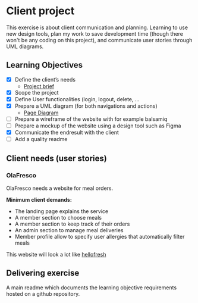 # Client project

This exercise is about client communication and planning. Learning to use new design tools, plan my work to save development time (though there won't be any coding on this project), and communicate user stories through UML diagrams.

## Learning Objectives

- [x] Define the client’s needs
  * [Project brief](https://www.canva.com/design/DAEnW5Zv9-E/Uhn8j7tLrGG_zhIDm485hg/watch?utm_content=DAEnW5Zv9-E&utm_campaign=designshare&utm_medium=link&utm_source=publishsharelink)
- [x] Scope the project
- [x] Define User functionalities (login, logout, delete, ...
- [x] Prepare a UML diagram (for both navigations and actions)
  * [Page Diagram](https://bit.ly/2VVk1OV)
- [ ] Prepare a wireframe of the website with for example balsamiq
- [ ] Prepare a mockup of the website using a design tool such as Figma
- [x] Communicate the endresult with the client
- [ ] Add a quality readme

## Client needs (user stories)

### OlaFresco

OlaFresco needs a website for meal orders.

**Minimum client demands:**
* The landing page explains the service
* A member section to choose meals
* A member section to keep track of their orders
* An admin section to manage meal deliveries
* Member profile allow to specify user allergies that automatically filter meals

This website will look a lot like [hellofresh](https://www.hellofresh.be/?locale=nl-BE)

## Delivering exercise

A main readme which documents the learning objective requirements hosted on a github repository.

